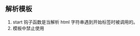 ## 解析模板
1. start 钩子函数是当解析 html 字符串遇到开始标签时被调用的。
2. 模板中禁止使用 <style> 标签和那些没有指定 type 属性或 type 属性值为 text/javascript 的 <script> 标签。
3. 在 start 钩子函数中会调用前置处理函数，这些前置处理函数都放在 preTransforms 数组中，这么做的目的是为不同平台提供对应平台下的解析工作。
4. 前置处理函数执行完之后会调用一系列 process* 函数继续对元素描述对象进行加工。
5. 通过判断 root 是否存在来判断当前解析的元素是否为根元素。
6. slot 标签和 template 标签不能作为根元素，并且根元素不能使用 v-for 指令。
7. 可以定义多个根元素，但必须使用 v-if、v-else-if 以及 v-else 保证有且仅有一个根元素被渲染。
8. 构建 AST 并建立父子级关系是在 start 钩子函数中完成的，每当遇到非一元标签，会把它存到 currentParent 变量中，当解析该标签的子节点时通过访问 currentParent 变量获取父级元素。
9. 如果一个元素使用了 v-else-if 或 v-else 指令，则该元素不会作为子节点，而是会被添加到相符的使用了 v-if 指令的元素描述对象的 ifConditions 数组中。
10. 如果一个元素使用了 slot-scope 特性，则该元素也不会作为子节点，它会被添加到父级元素描述对象的 scopedSlots 属性中。
11. 对于没有使用条件指令或 slot-scope 特性的元素，会正常建立父子级关系。